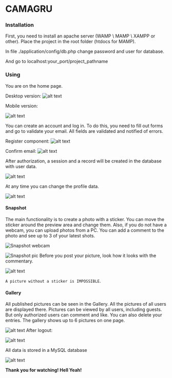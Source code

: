 # CAMAGRU



### Installation

First, you need to install an apache server (WAMP \ MAMP \ XAMPP or other).
Place the project in the root folder (htdocs for MAMP).

In file ./application/config/db.php change password and user for database.

And go to localhost:your_port/project_pathname

### Using

You are on the home page.

Desktop version:
![alt text](./screenshots/1.png "Home page desktop")

Mobile version:

![alt text](./screenshots/2.png "Home page mobile")

You can create an account and log in. To do this, you need to fill out forms and go to validate your email. All fields are validated and notified of errors.

Register component:
![alt text](./screenshots/3.png "Register")

Confirm email:
![alt text](./screenshots/4.png "Confirm")

After authorization, a session and a record will be created in the database with user data.

![alt text](./screenshots/5.png "Session proof")

At any time you can change the profile data.

![alt text](./screenshots/6.png "Profile")

#### Snapshot

The main functionality is to create a photo with a sticker. You can move the sticker around the preview area and change them. Also, if you do not have a webcam, you can upload photos from a PC. You can add a comment to the photo and see up to 3 of your latest shots. 

![Snapshot webcam](./screenshots/8.png "Snapshot webcam")

![Snapshot pic](./screenshots/7.png "Snapshot pic")
Before you post your picture, look how it looks with the commentary.

![alt text](./screenshots/9.png "Preview")

`A picture without a sticker is IMPOSSIBLE`.

#### Gallery

All published pictures can be seen in the Gallery. All the pictures of all users are displayed there. Pictures can be viewed by all users, including guests. But only authorized users can comment and like. You can also delete your entries.
The gallery shows up to 6 pictures on one page.

![alt text](./screenshots/10.png "Gallery auth")
After logout:

![alt text](./screenshots/11.png "Gallery guest")

All data is stored in a MySQL database

![alt text](./screenshots/12.png "DB")

**Thank you for watching! Hell Yeah!**